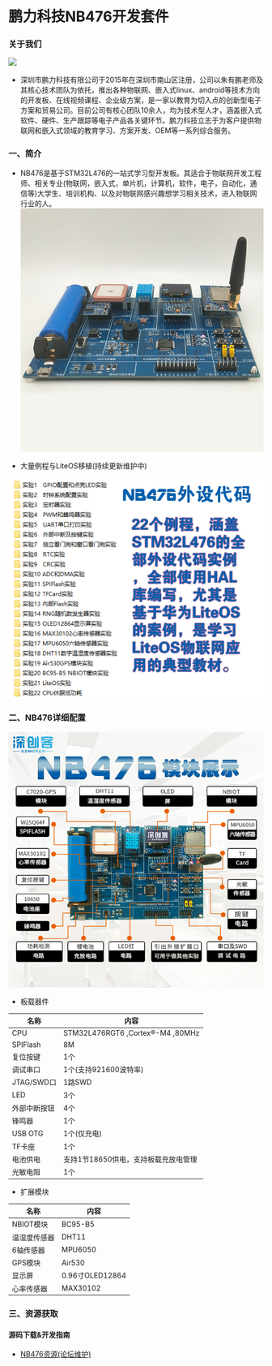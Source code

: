 # 鹏力科技NB476开发套件

### 关于我们

![](./about_us/ZIOTLAB_1.jpg)

- 深圳市鹏力科技有限公司于2015年在深圳市南山区注册，公司以朱有鹏老师及其核心技术团队为依托，推出各种物联网、嵌入式linux、android等技术方向的开发板、在线视频课程、企业级方案，是一家以教育为切入点的创新型电子方案和贸易公司。目前公司有核心团队10余人，均为技术型人才，涵盖嵌入式软件、硬件、生产跟踪等电子产品各关键环节。鹏力科技立志于为客户提供物联网和嵌入式领域的教育学习、方案开发、OEM等一系列综合服务。

  
### 一、简介

- NB476是基于STM32L476的一站式学习型开发板。其适合于物联网开发工程师、相关专业(物联网，嵌入式，单片机，计算机，软件，电子，自动化，通信等)大学生、培训机构、以及对物联网感兴趣想学习相关技术，进入物联网行业的人。
![](./about_us/ZIOTLAB_2.jpg)

  
- 大量例程与LiteOS移植(持续更新维护中)

![](./about_us/ZIOTLAB_3.jpg)

  
### 二、NB476详细配置

![](./about_us/ZIOTLAB_4.png)

- 板载器件

| 名称 |	内容 |
| ----  | ---- |
| CPU | STM32L476RGT6 ,Cortex®-M4 ,80MHz|
|SPIFlash| 8M |
|复位按键| 1个|
|调试串口| 1个(支持921600波特率)|
|JTAG/SWD口| 1路SWD|
|LED | 3个|
|外部中断按钮| 4个|
|锋鸣器 | 1个|
|USB OTG| 1个(仅充电)|
|TF卡座| 1个|
|电池供电| 支持1节18650供电，支持板载充放电管理|
|光敏电阻| 1个|


- 扩展模块

| 名称 |	内容 |
| ----  | ---- |
| NBIOT模块 | BC95-B5|
|温湿度传感器| DHT11|
|6轴传感器| MPU6050|
|GPS模块| Air530|
|显示屏| 0.96寸OLED12864|
|心率传感器 | MAX30102|


### 三、资源获取


#### 源码下载&开发指南
    
- [NB476资源(论坛维护)](http://developer.huawei.com/ict/forum/thread-50013.html)



